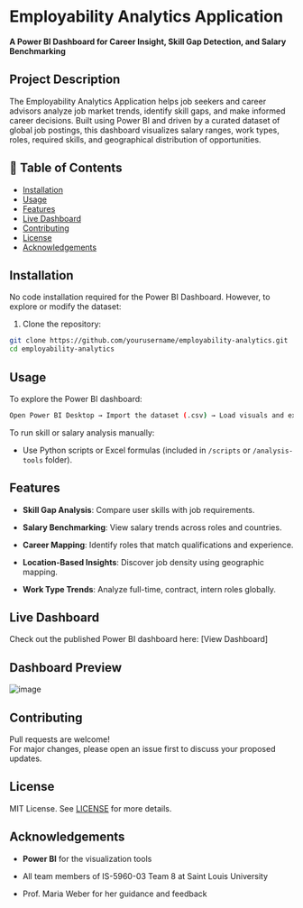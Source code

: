 
# Employability Analytics Application  
**A Power BI Dashboard for Career Insight, Skill Gap Detection, and Salary Benchmarking**



## Project Description

The Employability Analytics Application helps job seekers and career advisors analyze job market trends, identify skill gaps, and make informed career decisions. Built using Power BI and driven by a curated dataset of global job postings, this dashboard visualizes salary ranges, work types, roles, required skills, and geographical distribution of opportunities.



## 📂 Table of Contents
- [Installation](#installation)
- [Usage](#usage)
- [Features](#features)
- [Live Dashboard](#live-dashboard)
- [Contributing](#contributing)
- [License](#license)
- [Acknowledgements](#acknowledgements)



## Installation

No code installation required for the Power BI Dashboard. However, to explore or modify the dataset:

1. Clone the repository:
```bash
git clone https://github.com/yourusername/employability-analytics.git
cd employability-analytics
```


## Usage
To explore the Power BI dashboard:
```bash
Open Power BI Desktop → Import the dataset (.csv) → Load visuals and explore filters.
```
To run skill or salary analysis manually:

-   Use Python scripts or Excel formulas (included in `/scripts` or `/analysis-tools` folder).


## Features
-   **Skill Gap Analysis**: Compare user skills with job requirements.
    
-   **Salary Benchmarking**: View salary trends across roles and countries.
    
-  **Career Mapping**: Identify roles that match qualifications and experience.
    
-  **Location-Based Insights**: Discover job density using geographic mapping.
    
- **Work Type Trends**: Analyze full-time, contract, intern roles globally.


## Live Dashboard
Check out the published Power BI dashboard here: [View Dashboard]



## Dashboard Preview
![image](https://github.com/user-attachments/assets/b2566f7f-3f0a-48e6-9bed-7327d2ff8b1c)


## Contributing
Pull requests are welcome!  
For major changes, please open an issue first to discuss your proposed updates.

## License
MIT License. See [LICENSE](LICENSE) for more details.

## Acknowledgements
-   **Power BI** for the visualization tools
    
-   All team members of IS-5960-03 Team 8 at Saint Louis University
    
-   Prof. Maria Weber for her guidance and feedback
